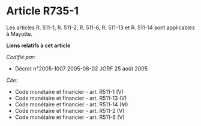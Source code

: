 # Article R735-1

Les articles R. 511-1, R. 511-2, R. 511-6, R. 511-13 et R. 511-14 sont applicables à Mayotte.

**Liens relatifs à cet article**

_Codifié par_:

  - Décret n°2005-1007 2005-08-02 JORF 25 août 2005

_Cite_:

  - Code monétaire et financier - art. R511-1 (V)
  - Code monétaire et financier - art. R511-13 (V)
  - Code monétaire et financier - art. R511-14 (M)
  - Code monétaire et financier - art. R511-2 (V)
  - Code monétaire et financier - art. R511-6 (V)
